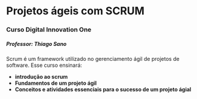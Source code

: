 # Projetos ágeis com SCRUM
### Curso Digital Innovation One
##### Professor: Thiago Sano

Scrum é um framework utilizado no gerenciamento ágil de projetos de software. Esse curso ensinará: 
- **introdução ao scrum**
- **Fundamentos de um projeto ágil** 
- **Conceitos e atividades essenciais para o sucesso de um projeto ágial**

